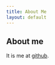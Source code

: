 ```yaml
---
title: About Me
layout: default
---
```


<section class="Achieve">
  <h2>About me</h2>
</section>

It is me at <a href="https://github.com/wenqing/">github</a>.

